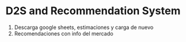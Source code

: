 # D2S and Recommendation System

1. Descarga google sheets, estimaciones y carga de nuevo
2. Recomendaciones con info del mercado
